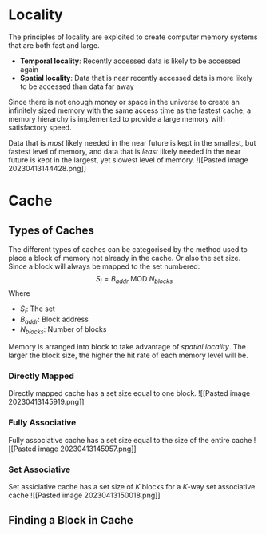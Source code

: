 # Locality
The principles of locality are exploited to create computer memory systems that are both fast and large. 
- **Temporal locality**: Recently accessed data is likely to be accessed again
- **Spatial locality**: Data that is near recently accessed data is more likely to be accessed than data far away

Since there is not enough money or space in the universe to create an infinitely sized memory with the same access time as the fastest cache, a memory hierarchy is implemented to provide a large memory with satisfactory speed. 

Data that is _most_ likely needed in the near future is kept in the smallest, but fastest level of memory, and data that is _least_ likely needed in the near future is kept in the largest, yet slowest level of memory.
![[Pasted image 20230413144428.png]]

# Cache
## Types of Caches
The different types of caches can be categorised by the method used to place a block of memory not already in the cache. Or also the set size. Since a block will always be mapped to the set numbered:
$$S_i = B_{addr} \text{ MOD } N_{blocks}$$
Where 
- $S_i$: The set
- $B_{addr}$: Block address
- $N_{blocks}$: Number of blocks

Memory is arranged into block to take advantage of _spatial locality_. The larger the block size, the higher the hit rate of each memory level will be.

### Directly Mapped
Directly mapped cache has a set size equal to one block. 
![[Pasted image 20230413145919.png]]

### Fully Associative
Fully associative cache has a set size equal to the size of the entire cache
![[Pasted image 20230413145957.png]]

### Set Associative
Set assiciative cache has a set size of $K$ blocks for a $K$-way set associative cache 
![[Pasted image 20230413150018.png]]

## Finding a Block in Cache
